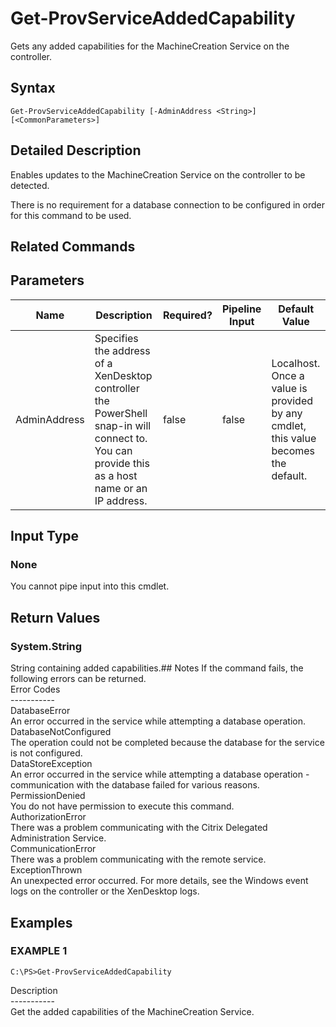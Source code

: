 ﻿# Get-ProvServiceAddedCapability

   Gets any added capabilities for the MachineCreation Service on the controller.

## Syntax
```
Get-ProvServiceAddedCapability [-AdminAddress <String>] [<CommonParameters>]
```

## Detailed Description
   Enables updates to the MachineCreation Service on the controller to be detected.

There is no requirement for a database connection to be configured in order for this command to be used.

## Related Commands
## Parameters

| Name   | Description | Required? | Pipeline Input | Default Value |
| --- | --- | --- | --- | --- |
| AdminAddress | Specifies the address of a XenDesktop controller the PowerShell snap-in will connect to. You can provide this as a host name or an IP address. | false | false | Localhost. Once a value is provided by any cmdlet, this value becomes the default. |

## Input Type
### None
   You cannot pipe input into this cmdlet.
## Return Values
### System.String
   String containing added capabilities.## Notes
   If the command fails, the following errors can be returned.<br>    Error Codes<br>    -----------<br>    DatabaseError<br>        An error occurred in the service while attempting a database operation.<br>    DatabaseNotConfigured<br>        The operation could not be completed because the database for the service is not configured.<br>    DataStoreException<br>        An error occurred in the service while attempting a database operation - communication with the database failed for various reasons.<br>    PermissionDenied<br>        You do not have permission to execute this command.<br>    AuthorizationError<br>        There was a problem communicating with the Citrix Delegated Administration Service.<br>    CommunicationError<br>        There was a problem communicating with the remote service.<br>    ExceptionThrown<br>        An unexpected error occurred.  For more details, see the Windows event logs on the controller or the XenDesktop logs.
## Examples

### EXAMPLE 1
```
C:\PS>Get-ProvServiceAddedCapability
```
   Description<br>-----------<br>Get the added capabilities of the MachineCreation Service.
